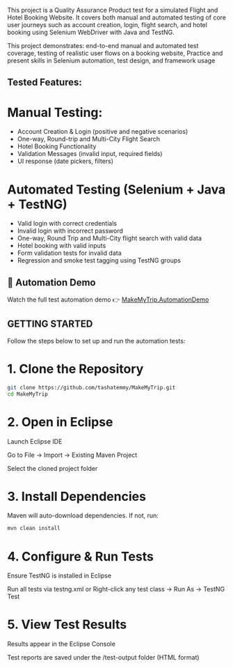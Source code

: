 This project is a Quality Assurance Product test for a simulated Flight and Hotel Booking Website. It covers both manual and automated testing of core user journeys such as account creation, login, flight search, and hotel booking using Selenium WebDriver with Java and TestNG.

This project demonstrates: end-to-end manual and automated test coverage, testing of realistic user flows on a booking website, Practice and present skills in Selenium automation, test design, and framework usage

## Tested Features:
# Manual Testing:
- Account Creation & Login (positive and negative scenarios)
- One-way, Round-trip  and Multi-City Flight Search
- Hotel Booking Functionality
- Validation Messages (invalid input, required fields)
- UI response (date pickers, filters)

# Automated Testing (Selenium + Java + TestNG)
- Valid login with correct credentials
- Invalid login with incorrect password
-  One-way, Round Trip and Multi-City flight search with valid data
- Hotel booking with valid inputs
- Form validation tests for invalid data
- Regression and smoke test tagging using TestNG groups

## 🎥 Automation Demo

Watch the full test automation demo 👉 [MakeMyTrip.AutomationDemo](https://www.loom.com/share/f0ff8aa3779742d0ad201b2424bb5928)


## GETTING STARTED
Follow the steps below to set up and run the automation tests:

# 1. Clone the Repository
```bash
git clone https://github.com/tashatemmy/MakeMyTrip.git
cd MakeMyTrip
```
# 2. Open in Eclipse
Launch Eclipse IDE

Go to File → Import → Existing Maven Project

Select the cloned project folder

# 3. Install Dependencies
Maven will auto-download dependencies. If not, run:
```bash
mvn clean install
```
# 4. Configure & Run Tests
Ensure TestNG is installed in Eclipse

Run all tests via testng.xml
or
Right-click any test class → Run As → TestNG Test

# 5. View Test Results
Results appear in the Eclipse Console

Test reports are saved under the /test-output folder (HTML format)



